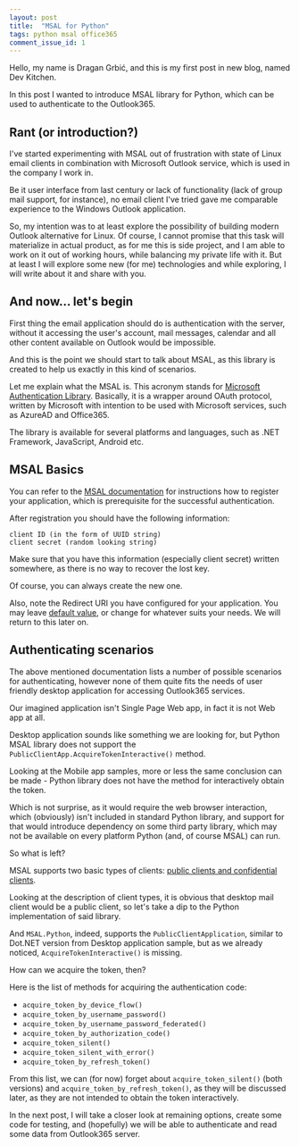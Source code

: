 ```yaml
---
layout: post
title:  "MSAL for Python"
tags: python msal office365
comment_issue_id: 1
---
```


Hello, my name is Dragan Grbić, and this is my first post in new blog, named Dev Kitchen.

In this post I wanted to introduce MSAL library for Python, which can be used to authenticate to the Outlook365.

## Rant (or introduction?)

I've started experimenting with MSAL out of frustration with state of Linux email clients in combination with Microsoft Outlook service, which is used in the company I work in.

Be it user interface from last century or lack of functionality (lack of group mail support, for instance), no email client I've tried gave me comparable experience to the Windows Outlook application.

So, my intention was to at least explore the possibility of building modern Outlook alternative for Linux. Of course, I cannot promise that this task will materialize in actual product, as for me this is side project, and I am able to work on it out of working hours, while balancing my private life with it. But at least I will explore some new (for me) technologies and while exploring, I will write about it and share with you.

## And now... let's begin

First thing the email application should do is authentication with the server, without it accessing the user's account, mail messages, calendar and all other content available on Outlook would be impossible.

And this is the point we should start to talk about MSAL, as this library is created to help us  exactly in this kind of scenarios.

Let me explain what the MSAL is. This acronym stands for [Microsoft Authentication Library](https://docs.microsoft.com/en-us/azure/active-directory/develop/msal-overview).
Basically, it is a wrapper around OAuth protocol, written by Microsoft with intention to be used with Microsoft services, such as AzureAD and Office365.

The library is available for several platforms and languages, such as .NET Framework, JavaScript, Android etc.

## MSAL Basics

You can refer to the [MSAL documentation](https://docs.microsoft.com/en-us/azure/active-directory/develop/msal-overview) for instructions how to register your application, which is prerequisite for the successful authentication.

After registration you should have the following information:
```
client ID (in the form of UUID string)
client secret (random looking string)
```
Make sure that you have this information (especially client secret) written somewhere, as 
there is no way to recover the lost key. 

Of course, you can always create the new one.

Also, note the Redirect URI you have configured for your application. You may leave [default value](https://login.microsoftonline.com/common/oauth2/nativeclient), or change for whatever suits your needs. We will return to this later on.

## Authenticating scenarios

The above mentioned documentation lists a number of possible scenarios for authenticating, however none of them quite fits the needs of user friendly desktop application for accessing Outlook365 services.

Our imagined application isn't Single Page Web app, in fact it is not Web app at all.

Desktop application sounds like something we are looking for, but Python MSAL library does not support the ``PublicClientApp.AcquireTokenInteractive()`` method.

Looking at the Mobile app samples, more or less the same conclusion can be made - Python library does not have the method for interactively obtain the token.

Which is not surprise, as it would require the web browser interaction, which (obviously) isn't included in standard Python library, and support for that would introduce dependency on some third party library, which may not be available on every platform Python (and, of course MSAL) can run.

So what is left? 

MSAL supports two basic types of clients: [public clients and confidential clients](https://docs.microsoft.com/en-us/azure/active-directory/develop/msal-client-applications).

Looking at the description of client types, it is obvious that desktop mail client would be a public client, so let's take a dip to the Python implementation of said library.

And `MSAL.Python`, indeed, supports the `PublicClientApplication`, similar to Dot.NET version from Desktop application sample, but as we already noticed, `AcquireTokenInteractive()` is missing.

How can we acquire the token, then? 

Here is the list of methods for acquiring the authentication code:
- `acquire_token_by_device_flow()`
- `acquire_token_by_username_password()`
- `acquire_token_by_username_password_federated()`
- `acquire_token_by_authorization_code()`
- `acquire_token_silent()`
- `acquire_token_silent_with_error()`
- `acquire_token_by_refresh_token()`

From this list, we can (for now) forget about `acquire_token_silent()` (both versions) and `acquire_token_by_refresh_token()`, as they will be discussed later, as they are not intended to obtain the token interactively.

In the next post, I will take a closer look at remaining options, create some code for testing, and (hopefully) we will be able to authenticate and read some data from Outlook365 server.


